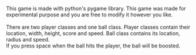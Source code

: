 This game is made with python's pygame library. This game was made for experimental purpose and you are free to modify it however you like.
<br><br>There are two player classes and one ball class. Player classes contain their location, width, height, score and speed. Ball class contains its location, radius and speed.
<br>If you press space when the ball hits the player, the ball will be boosted.
